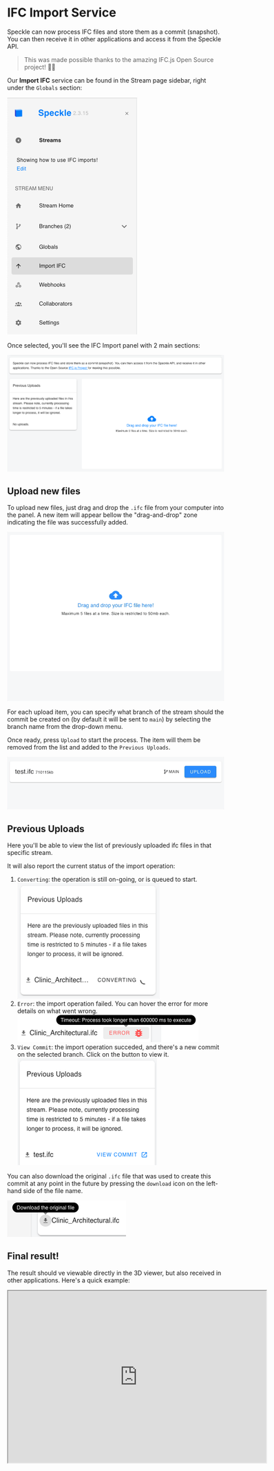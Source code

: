 # IFC Import Service

Speckle can now process IFC files and store them as a commit (snapshot). You can then receive it in other applications and access it from the Speckle API.

> This was made possible thanks to the amazing IFC.js Open Source project! 🙌🏼

Our **Import IFC** service can be found in the Stream page sidebar, right under the `Globals` section:

![IFC Import](./img-ifc/ifc-sidebar.png)

Once selected, you'll see the IFC Import panel with 2 main sections:

![IFC Panel Sections](./img-ifc/ifc-panels.png)

## Upload new files

To upload new files, just drag and drop the `.ifc` file from your computer into the panel. A new item will appear bellow the "drag-and-drop" zone indicating the file was successfully added.

![Drag and drop new file](./img-ifc/drag-drop-new-file.gif)

For each upload item, you can specify what branch of the stream should the commit be created on (by default it will be sent to `main`) by selecting the branch name from the drop-down menu.

Once ready, press `Upload` to start the process. The item will them be removed from the list and added to the `Previous Uploads`.

![Start import process](./img-ifc/select-branch-and-upload.gif)

## Previous Uploads

Here you'll be able to view the list of previously uploaded ifc files in that specific stream.

It will also report the current status of the import operation:

1. `Converting`: the operation is still on-going, or is queued to start.
   ![Converting status](./img-ifc/previous-uploads.gif)
2. `Error`: the import operation failed. You can hover the error for more details on what went wrong.
   ![Error status](./img-ifc/upload-error.png)
3. `View Commit`: the import operation succeded, and there's a new commit on the selected branch. Click on the button to view it.
   ![Success status](./img-ifc/upload-complete.png)

You can also download the original `.ifc` file that was used to create this commit at any point in the future by pressing the `download` icon on the left-hand side of the file name.

![Download link](./img-ifc/upload-download.png)

## Final result!

The result should ve viewable directly in the 3D viewer, but also received in other applications. Here's a quick example:

<iframe src="https://speckle.xyz/embed?stream=d9f76faff3&commit=3e47b02175" width=600 height=400 />"
